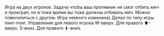 Игра на двух игроков. Задача чтобы ваш противник не смог отбить мяч и проиграл, но в тоже время вы тоже должны отбивать мяч. Можно повеселиться с другом. Игра немного изменена) Делал по типу игры пинг-понг. Управление для левого игрока W-вверх. Для правого ⬆-вверх.
                                                                             S-вниз. Для правого  ⬇-вниз.

